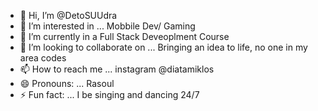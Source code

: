 - 👋 Hi, I’m @DetoSUUdra
- 👀 I’m interested in ... Mobbile Dev/ Gaming
- 🌱 I’m currently in a Full Stack Deveoplment Course
- 💞️ I’m looking to collaborate on ... Bringing an idea to life, no one in my area codes
- 📫 How to reach me ... instagram @diatamiklos
- 😄 Pronouns: ... Rasoul
- ⚡ Fun fact: ... I be singing and dancing 24/7

<!---
DetoSUUdra/DetoSUUdra is a ✨ special ✨ repository because its `README.md` (this file) appears on your GitHub profile.
You can click the Preview link to take a look at your changes.
--->
